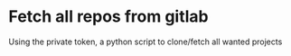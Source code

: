 # Fetch all repos from gitlab

Using the private token, a python script to clone/fetch all wanted projects
